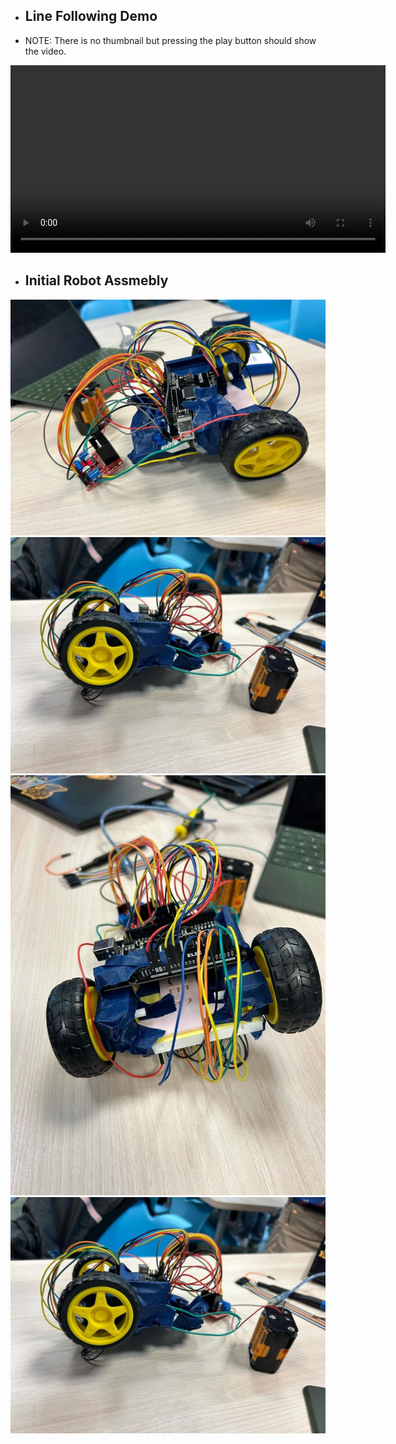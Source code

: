 * ## Line Following Demo
* NOTE: There is no thumbnail but pressing the play button should show the video. 
<video width="600" controls>
  <source src="https://github.com/De-Slaug/ECE5Robot/assets/146780619/23f5f9dd-a5dd-443b-be8a-2c0331b0b3b2" type="video/mp4">
  Your browser does not support the video tag.
</video>



* ## Initial Robot Assmebly
![Image](IMG_20240524_161246_171.jpg)
![Image](IMG_20240524_161257_130.jpg)
![Image](IMG_20240524_161255_126.jpg)
![Imag](IMG_20240524_161257_130.jpg)
